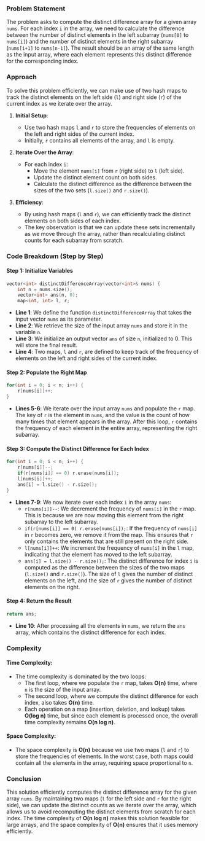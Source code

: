 ### Problem Statement

The problem asks to compute the distinct difference array for a given array `nums`. For each index `i` in the array, we need to calculate the difference between the number of distinct elements in the left subarray (`nums[0]` to `nums[i]`) and the number of distinct elements in the right subarray (`nums[i+1]` to `nums[n-1]`). The result should be an array of the same length as the input array, where each element represents this distinct difference for the corresponding index.

### Approach

To solve this problem efficiently, we can make use of two hash maps to track the distinct elements on the left side (`l`) and right side (`r`) of the current index as we iterate over the array.

1. **Initial Setup**:
   - Use two hash maps `l` and `r` to store the frequencies of elements on the left and right sides of the current index.
   - Initially, `r` contains all elements of the array, and `l` is empty.

2. **Iterate Over the Array**:
   - For each index `i`:
     - Move the element `nums[i]` from `r` (right side) to `l` (left side).
     - Update the distinct element count on both sides.
     - Calculate the distinct difference as the difference between the sizes of the two sets (`l.size()` and `r.size()`).

3. **Efficiency**:
   - By using hash maps (`l` and `r`), we can efficiently track the distinct elements on both sides of each index.
   - The key observation is that we can update these sets incrementally as we move through the array, rather than recalculating distinct counts for each subarray from scratch.

### Code Breakdown (Step by Step)

#### Step 1: Initialize Variables

```cpp
vector<int> distinctDifferenceArray(vector<int>& nums) {
    int n = nums.size();
    vector<int> ans(n, 0);
    map<int, int> l, r;
```

- **Line 1**: We define the function `distinctDifferenceArray` that takes the input vector `nums` as its parameter.
- **Line 2**: We retrieve the size of the input array `nums` and store it in the variable `n`.
- **Line 3**: We initialize an output vector `ans` of size `n`, initialized to 0. This will store the final result.
- **Line 4**: Two maps, `l` and `r`, are defined to keep track of the frequency of elements on the left and right sides of the current index.

#### Step 2: Populate the Right Map

```cpp
for(int i = 0; i < n; i++) {
    r[nums[i]]++;
}
```

- **Lines 5-6**: We iterate over the input array `nums` and populate the `r` map. The key of `r` is the element in `nums`, and the value is the count of how many times that element appears in the array. After this loop, `r` contains the frequency of each element in the entire array, representing the right subarray.

#### Step 3: Compute the Distinct Difference for Each Index

```cpp
for(int i = 0; i < n; i++) {
    r[nums[i]]--;
    if(r[nums[i]] == 0) r.erase(nums[i]);
    l[nums[i]]++;
    ans[i] = l.size() - r.size();
}
```

- **Lines 7-9**: We now iterate over each index `i` in the array `nums`:
  - `r[nums[i]]--`: We decrement the frequency of `nums[i]` in the `r` map. This is because we are now moving this element from the right subarray to the left subarray.
  - `if(r[nums[i]] == 0) r.erase(nums[i]);`: If the frequency of `nums[i]` in `r` becomes zero, we remove it from the map. This ensures that `r` only contains the elements that are still present on the right side.
  - `l[nums[i]]++`: We increment the frequency of `nums[i]` in the `l` map, indicating that the element has moved to the left subarray.
  - `ans[i] = l.size() - r.size();`: The distinct difference for index `i` is computed as the difference between the sizes of the two maps (`l.size()` and `r.size()`). The size of `l` gives the number of distinct elements on the left, and the size of `r` gives the number of distinct elements on the right.

#### Step 4: Return the Result

```cpp
return ans;
```

- **Line 10**: After processing all the elements in `nums`, we return the `ans` array, which contains the distinct difference for each index.

### Complexity

#### Time Complexity:
- The time complexity is dominated by the two loops:
  - The first loop, where we populate the `r` map, takes **O(n)** time, where `n` is the size of the input array.
  - The second loop, where we compute the distinct difference for each index, also takes **O(n)** time.
  - Each operation on a map (insertion, deletion, and lookup) takes **O(log n)** time, but since each element is processed once, the overall time complexity remains **O(n log n)**.

#### Space Complexity:
- The space complexity is **O(n)** because we use two maps (`l` and `r`) to store the frequencies of elements. In the worst case, both maps could contain all the elements in the array, requiring space proportional to `n`.

### Conclusion

This solution efficiently computes the distinct difference array for the given array `nums`. By maintaining two maps (`l` for the left side and `r` for the right side), we can update the distinct counts as we iterate over the array, which allows us to avoid recomputing the distinct elements from scratch for each index. The time complexity of **O(n log n)** makes this solution feasible for large arrays, and the space complexity of **O(n)** ensures that it uses memory efficiently.
